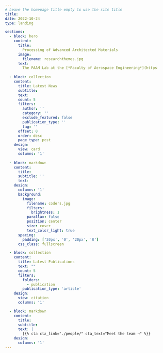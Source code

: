 ```yaml
---
# Leave the homepage title empty to use the site title
title:
date: 2022-10-24
type: landing

sections:
  - block: hero
    content:
      title:
        Processing of Advanced Architected Materials
      image:
        filename: researchthemes.jpg
      text:
        The PAAM Lab at the [*Faculty of Aerospace Engineering*](https://www.tudelft.nl/lr) at Delft University of Technology is investigating the structure-processing-property relationship of lightweight architected materials. We combine (self) assembly, processing und manufacturing methods to architect materials at multiple scale to explore their synergistic properties.
  
  - block: collection
    content:
      title: Latest News
      subtitle:
      text:
      count: 5
      filters:
        author: ''
        category: ''
        exclude_featured: false
        publication_type: ''
        tag: ''
      offset: 0
      order: desc
      page_type: post
    design:
      view: card
      columns: '1'
  
  - block: markdown
    content:
      title:
      subtitle: ''
      text:
    design:
      columns: '1'
      background:
        image: 
          filename: coders.jpg
          filters:
            brightness: 1
          parallax: false
          position: center
          size: cover
          text_color_light: true
      spacing:
        padding: ['20px', '0', '20px', '0']
      css_class: fullscreen

  - block: collection
    content:
      title: Latest Publications
      text: ""
      count: 5
      filters:
        folders:
          - publication
        publication_type: 'article'
    design:
      view: citation
      columns: '1'

  - block: markdown
    content:
      title:
      subtitle:
      text: |
        {{% cta cta_link="./people/" cta_text="Meet the team →" %}}
    design:
      columns: '1'
---
```

